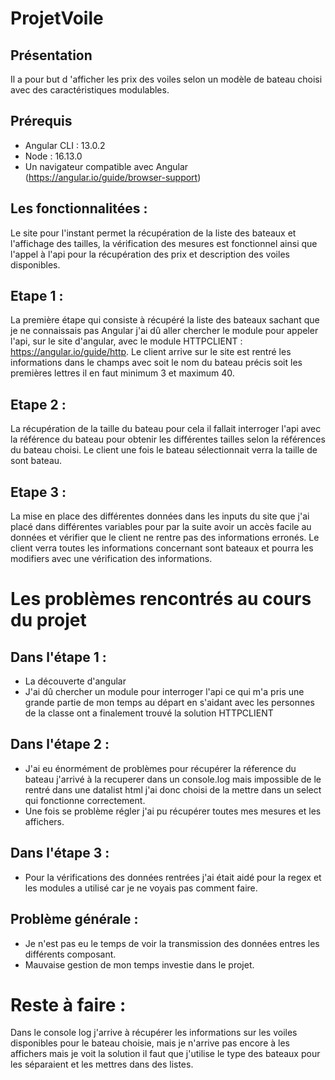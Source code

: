 # ProjetVoile

## Présentation

Il a pour but d 'afficher les prix des voiles selon un modèle de bateau choisi avec des caractéristiques modulables.

## Prérequis

-	Angular CLI : 13.0.2
-	Node : 16.13.0
-	Un navigateur compatible avec Angular (https://angular.io/guide/browser-support)

## Les fonctionnalitées : 

Le site pour l'instant permet la récupération de la liste des bateaux et l'affichage des tailles, la vérification des mesures est fonctionnel ainsi que l'appel à l'api pour la récupération des prix et description des voiles disponibles.  

## Etape 1 : 

La première étape qui consiste à récupéré la liste des bateaux sachant que je ne connaissais pas Angular j'ai dû aller chercher le module pour appeler l'api, sur le site d'angular,
avec le module HTTPCLIENT : https://angular.io/guide/http. Le client arrive sur le site est rentré les informations dans le champs avec soit le nom du bateau précis soit les premières lettres il en faut minimum 3 et maximum 40.

## Etape 2 : 

La récupération de la taille du bateau pour cela il fallait interroger l'api avec la référence du bateau pour obtenir les différentes tailles selon la références du bateau choisi. Le client une fois le bateau sélectionnait verra la taille de sont bateau.


## Etape 3 : 

La mise en place des différentes données dans les inputs du site que j'ai placé dans différentes variables pour par la suite avoir un accès facile au données et  vérifier que le client ne  rentre pas des informations erronés. Le client verra toutes les informations concernant sont bateaux et pourra les modifiers avec une vérification des informations.

#  Les problèmes rencontrés au cours du projet

## Dans l'étape 1 : 

 - La découverte d'angular 
 - J'ai dû chercher un module pour interroger l'api ce qui m'a pris une grande partie de mon temps au départ en s'aidant avec les personnes de la classe ont a finalement trouvé la solution HTTPCLIENT

## Dans l'étape 2 : 

- J'ai eu énormément de problèmes pour récupérer la réference du bateau j'arrivé à la recuperer dans un console.log mais impossible de le rentré dans une datalist html j'ai donc choisi de la mettre dans un select qui fonctionne correctement.
- Une fois se problème régler j'ai pu récupérer toutes mes mesures et les affichers.


## Dans l'étape 3 :

- Pour la vérifications des données rentrées j'ai était aidé pour la regex et les modules a utilisé car je ne voyais pas comment faire.


## Problème générale : 

- Je n'est pas eu le temps de voir la transmission des données entres les différents composant.
- Mauvaise gestion de mon temps investie dans le projet.

# Reste à faire : 

Dans le console log j'arrive à récupérer les informations sur les voiles disponibles pour le bateau choisie, mais je n'arrive pas encore à les affichers mais je voit la solution il faut que j'utilise le type des bateaux pour les séparaient et les mettres dans des listes.
